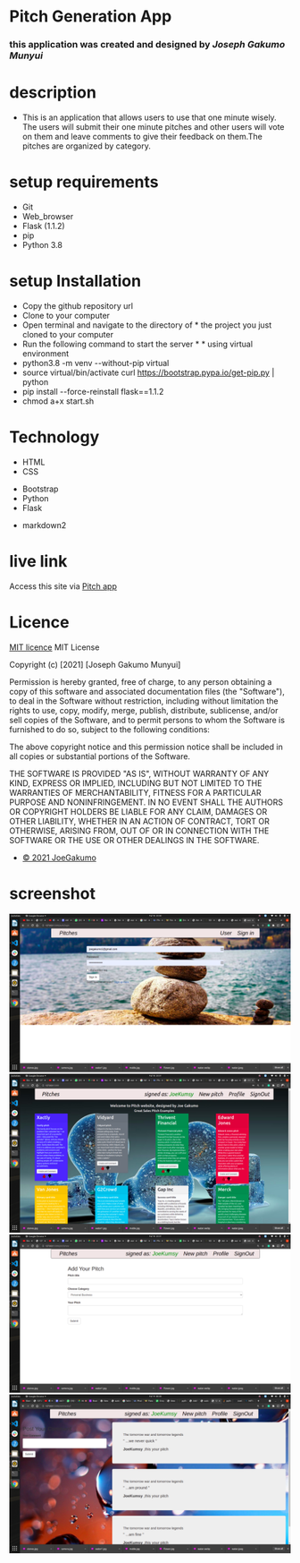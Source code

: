 # Pitch Generation App
### this application was created and designed by ***Joseph Gakumo Munyui***
# description
* This is an application that allows users to use that one minute wisely. The users will submit their one minute pitches and other users will vote on them and leave comments to give their feedback on them.The pitches are organized by category. 

# setup requirements
* Git
* Web_browser
* Flask (1.1.2)
* pip
* Python 3.8
# setup Installation
* Copy the github repository url
*  Clone to your computer
* Open terminal and navigate to the directory of * the project you just cloned to your computer
* Run the following command to start the server * * using virtual environment
* python3.8 -m venv --without-pip virtual
* source virtual/bin/activate
curl https://bootstrap.pypa.io/get-pip.py | python
* pip install --force-reinstall flask==1.1.2
* chmod a+x start.sh
# Technology
* HTML
* CSS
- Bootstrap
- Python
- Flask
* markdown2
# live link
Access this site via <a href=" ">Pitch app</a>
<!-- screenshot -->

# Licence 
<a href="https://choosealicense.com/licenses/mit/#">MIT licence</a>
MIT License

Copyright (c) [2021] [Joseph Gakumo Munyui]

Permission is hereby granted, free of charge, to any person obtaining a copy
of this software and associated documentation files (the "Software"), to deal
in the Software without restriction, including without limitation the rights
to use, copy, modify, merge, publish, distribute, sublicense, and/or sell
copies of the Software, and to permit persons to whom the Software is
furnished to do so, subject to the following conditions:

The above copyright notice and this permission notice shall be included in all
copies or substantial portions of the Software.

THE SOFTWARE IS PROVIDED "AS IS", WITHOUT WARRANTY OF ANY KIND, EXPRESS OR
IMPLIED, INCLUDING BUT NOT LIMITED TO THE WARRANTIES OF MERCHANTABILITY,
FITNESS FOR A PARTICULAR PURPOSE AND NONINFRINGEMENT. IN NO EVENT SHALL THE
AUTHORS OR COPYRIGHT HOLDERS BE LIABLE FOR ANY CLAIM, DAMAGES OR OTHER
LIABILITY, WHETHER IN AN ACTION OF CONTRACT, TORT OR OTHERWISE, ARISING FROM,
OUT OF OR IN CONNECTION WITH THE SOFTWARE OR THE USE OR OTHER DEALINGS IN THE
SOFTWARE.

- <a href="#">&copy; 2021 JoeGakumo </a>
# screenshot
<img src="app/static/images/pitch3.png">
<img src="app/static/images/pitch2.png">
<img src="app/static/images/pitch1.png">
<img src="app/static/images/pitch4.png">
